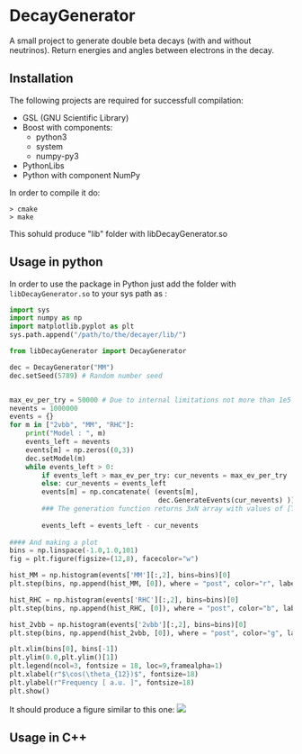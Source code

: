 # DecayGenerator
A small project to generate double beta decays (with and without neutrinos). Return energies and angles between electrons in the decay. 



## Installation 
The following projects are required for successfull compilation:
* GSL (GNU Scientific Library)
* Boost with components:
   * python3
   * system
   * numpy-py3
* PythonLibs 
* Python with component NumPy

In order to compile it do: 
~~~~
> cmake 
> make 

~~~~
This sohuld produce "lib" folder with libDecayGenerator.so

## Usage in python 

In order to use the package in Python just add the folder with `libDecayGenerator.so` to your sys path   as : 
```python
import sys
import numpy as np
import matplotlib.pyplot as plt
sys.path.append("/path/to/the/decayer/lib/")

from libDecayGenerator import DecayGenerator

dec = DecayGenerator("MM")
dec.setSeed(5789) # Random number seed


max_ev_per_try = 50000 # Due to internal limitations not more than 1e5 events should be generated at once
nevents = 1000000
events = {}
for m in ["2vbb", "MM", "RHC"]:
    print("Model : ", m)
    events_left = nevents
    events[m] = np.zeros((0,3))
    dec.setModel(m)
    while events_left > 0:
        if events_left > max_ev_per_try: cur_nevents = max_ev_per_try
        else: cur_nevents = events_left
        events[m] = np.concatenate( (events[m],  
                                     dec.GenerateEvents(cur_nevents) )) 
        ### The generation function returns 3xN array with values of [T1, T2, costheta]
        
        events_left = events_left - cur_nevents
        
#### And making a plot 
bins = np.linspace(-1.0,1.0,101)
fig = plt.figure(figsize=(12,8), facecolor="w")

hist_MM = np.histogram(events['MM'][:,2], bins=bins)[0]
plt.step(bins, np.append(hist_MM, [0]), where = "post", color="r", label="Mass mixing")

hist_RHC = np.histogram(events['RHC'][:,2], bins=bins)[0]
plt.step(bins, np.append(hist_RHC, [0]), where = "post", color="b", label="RHC")

hist_2vbb = np.histogram(events['2vbb'][:,2], bins=bins)[0]
plt.step(bins, np.append(hist_2vbb, [0]), where = "post", color="g", label="2vbb")

plt.xlim(bins[0], bins[-1])
plt.ylim(0.0,plt.ylim()[1])
plt.legend(ncol=3, fontsize = 18, loc=9,framealpha=1)
plt.xlabel(r"$\cos(\theta_{12})$", fontsize=18)
plt.ylabel(r"Frequency [ a.u. ]", fontsize=18)
plt.show()
```

It should produce a figure similar to this one: 
![](https://raw.githubusercontent.com/terliuk/DecayGenerator/master/cos_theta12.png)
## Usage in C++
